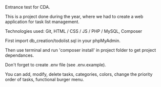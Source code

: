 Entrance test for CDA.

This is a project done during the year, where we had to create a web application for task list management.

Technologies used: Git, HTML / CSS / JS / PHP / MySQL, Composer

First import db_creation/todolist.sql in your phpMyAdmin.

Then use terminal and run 'composer install' in project folder to get project dependances.

Don't forget to create .env file (see .env.example).

You can add, modify, delete tasks, categories, colors, change the priority order of tasks, functional burger menu.
